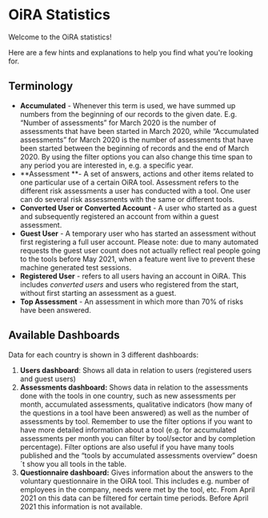 # OiRA Statistics

Welcome to the OiRA statistics!

Here are a few hints and explanations to help you find what you're looking for.

## Terminology

-   **Accumulated** - Whenever this term is used, we have summed up
    numbers from the beginning of our records to the given date. E.g. “Number of
    assessments” for March 2020 is the number of assessments that have been started in
    March 2020, while “Accumulated assessments” for March 2020 is the number of
    assessments that have been started between the beginning of records and the end of
    March 2020. By using the filter options you can also change this time span to any
    period you are interested in, e.g. a specific year.
-   **Assessment **- A set of answers, actions and other items related to one particular
    use of a certain OiRA tool. Assessment refers to the different risk assessments a
    user has conducted with a tool. One user can do several risk assessments with the
    same or different tools.
-   **Converted User or Converted Account** - A user who started as a guest and
    subsequently registered an account from within a guest assessment.
-   **Guest User** - A temporary user who has started an assessment without first
    registering a full user account. Please note: due to many automated requests the
    guest user count does not actually reflect real people going to the tools before May
    2021, when a feature went live to prevent these machine generated test sessions.
-   **Registered User** - refers to all users having an account in OiRA. This
    includes *converted users* and users who registered from the start, without first
    starting an assessment as a guest.
-   **Top Assessment** - An assessment in which more than 70% of risks have been
    answered.

## Available Dashboards

Data for each country is shown in 3 different dashboards:

1. **Users dashboard**: Shows all data in relation to users (registered users and guest
   users)
2. **Assessments dashboard:** Shows data in relation to the assessments done with the
   tools in one country, such as new assessments per month, accumulated assessments,
   qualitative indicators (how many of the questions in a tool have been answered) as
   well as the number of assessments by tool. Remember to use the filter options if you
   want to have more detailed information about a tool (e.g. for accumulated assessments
   per month you can filter by tool/sector and by completion percentage). Filter options
   are also useful if you have many tools published and the “tools by accumulated
   assessments overview” doesn´t show you all tools in the table.
3. **Questionnaire dashboard:** Gives information about the answers to the voluntary
   questionnaire in the OiRA tool. This includes e.g. number of employees in the
   company, needs were met by the tool, etc. From April 2021 on this data can be
   filtered for certain time periods. Before April 2021 this information is not
   available.
